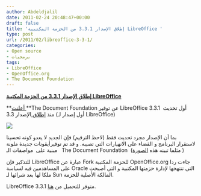 ```yaml
---
author: Abdeldjalil
date: 2011-02-24 20:48:47+00:00
draft: false
title: 'إطلاق الإصدار 3.3.1 من الحزمة المكتبية LibreOffice '
type: post
url: /2011/02/libreoffice-3-3-1/
categories:
- Open source
- برمجيات
tags:
- LibreOffice
- OpenOffice.org
- The Document Foundation
---
```


[**إطلاق الإصدار 3.3.1 من الحزمة المكتبية LibreOffice**
](http://www.it-scoop.com/2011/02/libreoffice-3-3-1/)


**[أعلنت ](http://blog.documentfoundation.org/2011/02/23/libreoffice-3-3-1-brings-new-colored-icons/)**The Document Foundation عن توفير LibreOffice 3.3.1  أول تحديث منذ [إطلاق ](http://www.it-scoop.com/2011/01/libreoffice-3-3/)الإصدار 3.3 (أول إصدار لـ LibreOffice)

[](http://www.it-scoop.com/2011/02/libreoffice-3-3-1/)

[![](http://www.it-scoop.com/wp-content/uploads/2010/09/LO_StartCenter_Small-300x240.png)
](http://www.it-scoop.com/2011/02/libreoffice-3-3-1/)



بما أن الإصدار مجرد تحديث فقط (لاحظ الترقيم) فإن الجديد لا يعدو كونه تحسينا لاستقرار البرنامج و القضاء على الانهيارات التي تصيبه. و قد تم توفيرأيقونات جديدة ملونة  مبنية على  مواصفات الـ  The Document Foundation  (مثلما تبينه هذه [الصورة](http://2.bp.blogspot.com/_9MZR46ZEuS8/TURcR5CLQPI/AAAAAAAAAuA/6gLZ8h2RS9Y/s1600/RevisedIcons128px.png ) )

للتذكير فإن LibreOffice عبارة عن Fork للحزمة المكتبية OpenOffice.org جاءت ردا على المساهدمين فيه لسياسة Oracle التي تنتهجها لإدارة حزمتها المكتبية و التي أصبحت ملكا لها بعد شرائها لـ Sun المالكة الأصلية للحزمة.

LibreOffice 3.3.1 متوفر للتحميل من [هنا](http://www.libreoffice.org/download/).




